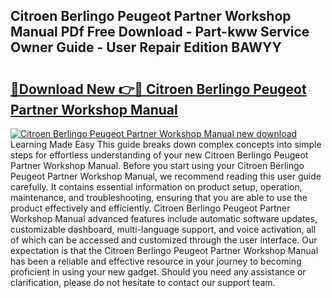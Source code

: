 ## Citroen Berlingo Peugeot Partner Workshop Manual PDf Free Download - Part-kww Service Owner Guide - User Repair Edition BAWYY

# <h2><a href="http://bc48044.oget.top/?id=Citroen+Berlingo+Peugeot+Partner+Workshop+Manual">🔗Download New 👉🔴 Citroen Berlingo Peugeot Partner Workshop Manual</a></h2>

[![Citroen Berlingo Peugeot Partner Workshop Manual new download](https://i.imgur.com/5g1atiW.png)](http://bc48044.oget.top/?id=Citroen+Berlingo+Peugeot+Partner+Workshop+Manual)
Learning Made Easy This guide breaks down complex concepts into simple steps for effortless understanding of your new Citroen Berlingo Peugeot Partner Workshop Manual. Before you start using your Citroen Berlingo Peugeot Partner Workshop Manual, we recommend reading this user guide carefully. It contains essential information on product setup, operation, maintenance, and troubleshooting, ensuring that you are able to use the product effectively and efficiently. Citroen Berlingo Peugeot Partner Workshop Manual advanced features include automatic software updates, customizable dashboard, multi-language support, and voice activation, all of which can be accessed and customized through the user interface. Our expectation is that the Citroen Berlingo Peugeot Partner Workshop Manual has been a reliable and effective resource in your journey to becoming proficient in using your new gadget. Should you need any assistance or clarification, please do not hesitate to contact our support team.
